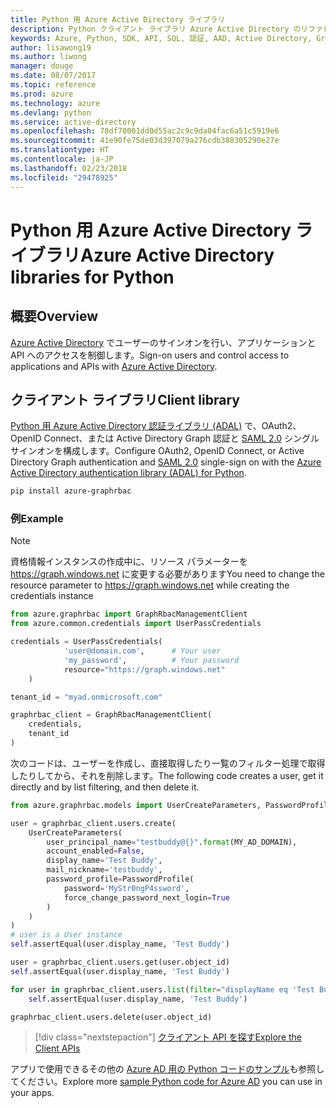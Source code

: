 ```yaml
---
title: Python 用 Azure Active Directory ライブラリ
description: Python クライアント ライブラリ Azure Active Directory のリファレンス ドキュメント
keywords: Azure, Python, SDK, API, SQL, 認証, AAD, Active Directory, Graph, OAuth 2.0
author: lisawong19
ms.author: liwong
manager: douge
ms.date: 08/07/2017
ms.topic: reference
ms.prod: azure
ms.technology: azure
ms.devlang: python
ms.service: active-directory
ms.openlocfilehash: 78df70001dd0d55ac2c9c9da04fac6a51c5919e6
ms.sourcegitcommit: 41e90fe75de03d397079a276cdb388305290e27e
ms.translationtype: HT
ms.contentlocale: ja-JP
ms.lasthandoff: 02/23/2018
ms.locfileid: "29478925"
---
```

# <a name="azure-active-directory-libraries-for-python"></a><span data-ttu-id="89675-104">Python 用 Azure Active Directory ライブラリ</span><span class="sxs-lookup"><span data-stu-id="89675-104">Azure Active Directory libraries for Python</span></span>

## <a name="overview"></a><span data-ttu-id="89675-105">概要</span><span class="sxs-lookup"><span data-stu-id="89675-105">Overview</span></span>

<span data-ttu-id="89675-106">[Azure Active Directory](/azure/active-directory/active-directory-whatis) でユーザーのサインオンを行い、アプリケーションと API へのアクセスを制御します。</span><span class="sxs-lookup"><span data-stu-id="89675-106">Sign-on users and control access to applications and APIs with [Azure Active Directory](/azure/active-directory/active-directory-whatis).</span></span>

## <a name="client-library"></a><span data-ttu-id="89675-107">クライアント ライブラリ</span><span class="sxs-lookup"><span data-stu-id="89675-107">Client library</span></span>

<span data-ttu-id="89675-108">[Python 用 Azure Active Directory 認証ライブラリ (ADAL)](https://github.com/AzureAD/azure-activedirectory-library-for-python) で、OAuth2、OpenID Connect、または Active Directory Graph 認証と [SAML 2.0](https://docs.microsoft.com/azure/active-directory/develop/active-directory-saml-protocol-reference) シングル サインオンを構成します。</span><span class="sxs-lookup"><span data-stu-id="89675-108">Configure OAuth2, OpenID Connect, or Active Directory Graph authentication and [SAML 2.0](https://docs.microsoft.com/azure/active-directory/develop/active-directory-saml-protocol-reference) single-sign on with the [Azure Active Directory authentication library (ADAL) for Python](https://github.com/AzureAD/azure-activedirectory-library-for-python).</span></span>

```bash
pip install azure-graphrbac
```

### <a name="example"></a><span data-ttu-id="89675-109">例</span><span class="sxs-lookup"><span data-stu-id="89675-109">Example</span></span>
> [!NOTE]
> <span data-ttu-id="89675-110">資格情報インスタンスの作成中に、リソース パラメーターを https://graph.windows.net に変更する必要があります</span><span class="sxs-lookup"><span data-stu-id="89675-110">You need to change the resource parameter to https://graph.windows.net while creating the credentials instance</span></span>

```python
from azure.graphrbac import GraphRbacManagementClient
from azure.common.credentials import UserPassCredentials

credentials = UserPassCredentials(
            'user@domain.com',      # Your user
            'my_password',          # Your password
            resource="https://graph.windows.net"
    )

tenant_id = "myad.onmicrosoft.com"

graphrbac_client = GraphRbacManagementClient(
    credentials,
    tenant_id
)
```
<span data-ttu-id="89675-111">次のコードは、ユーザーを作成し、直接取得したり一覧のフィルター処理で取得したりしてから、それを削除します。</span><span class="sxs-lookup"><span data-stu-id="89675-111">The following code creates a user, get it directly and by list filtering, and then delete it.</span></span>
```python
from azure.graphrbac.models import UserCreateParameters, PasswordProfile

user = graphrbac_client.users.create(
    UserCreateParameters(
        user_principal_name="testbuddy@{}".format(MY_AD_DOMAIN),
        account_enabled=False,
        display_name='Test Buddy',
        mail_nickname='testbuddy',
        password_profile=PasswordProfile(
            password='MyStr0ngP4ssword',
            force_change_password_next_login=True
        )
    )
)
# user is a User instance
self.assertEqual(user.display_name, 'Test Buddy')

user = graphrbac_client.users.get(user.object_id)
self.assertEqual(user.display_name, 'Test Buddy')

for user in graphrbac_client.users.list(filter="displayName eq 'Test Buddy'"):
    self.assertEqual(user.display_name, 'Test Buddy')

graphrbac_client.users.delete(user.object_id)
```

> [!div class="nextstepaction"]
> [<span data-ttu-id="89675-112">クライアント API を探す</span><span class="sxs-lookup"><span data-stu-id="89675-112">Explore the Client APIs</span></span>](/python/api/overview/azure/activedirectory/client)

<span data-ttu-id="89675-113">アプリで使用できるその他の [Azure AD 用の Python コードのサンプル](https://azure.microsoft.com/en-us/resources/samples/?term=active+directory&platform=python)も参照してください。</span><span class="sxs-lookup"><span data-stu-id="89675-113">Explore more [sample Python code for Azure AD](https://azure.microsoft.com/en-us/resources/samples/?term=active+directory&platform=python) you can use in your apps.</span></span>